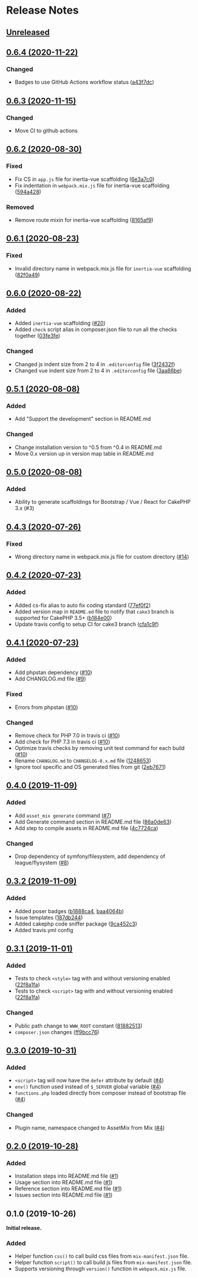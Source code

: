 # Release Notes

## [Unreleased](https://github.com/ishanvyas22/asset-mix/compare/0.6.4...cake3)

## [0.6.4 (2020-11-22)](https://github.com/ishanvyas22/asset-mix/compare/0.6.3...0.6.4)

### Changed
- Badges to use GitHub Actions workflow status ([a43f7dc](https://github.com/ishanvyas22/asset-mix/commit/a43f7dce6ccead62a151f3c8afa5dd5f14e9bffb))

## [0.6.3 (2020-11-15)](https://github.com/ishanvyas22/asset-mix/compare/0.6.2...0.6.3)

### Changed
- Move CI to github actions

## [0.6.2 (2020-08-30)](https://github.com/ishanvyas22/asset-mix/compare/0.6.1...0.6.2)

### Fixed
- Fix CS in `app.js` file for inertia-vue scaffolding ([6e3a7c0](https://github.com/ishanvyas22/asset-mix/commit/6e3a7c042115f0119e71be0867cc50020182b088))
- Fix indentation in `webpack.mix.js` file for inertia-vue scaffolding ([594a428](https://github.com/ishanvyas22/asset-mix/commit/594a428239e7169565c8de1d364ad872ed7b4fa4))

### Removed
- Remove route mixin for inertia-vue scaffolding ([8165af9](https://github.com/ishanvyas22/asset-mix/commit/8165af98e2c3bb174482e0d53267465f07db8b0a))

## [0.6.1 (2020-08-23)](https://github.com/ishanvyas22/asset-mix/compare/0.6.0...0.6.1)

### Fixed
- Invalid directory name in webpack.mix.js file for `inertia-vue` scaffolding ([82f0a49](https://github.com/ishanvyas22/asset-mix/commit/82f0a49beb71853217d9e070cb1cddc55cec209a))

## [0.6.0 (2020-08-22)](https://github.com/ishanvyas22/asset-mix/compare/0.5.1...0.6.0)

### Added
- Added `inertia-vue` scaffolding ([#20](https://github.com/ishanvyas22/asset-mix/pull/20))
- Added `check` script alias in composer.json file to run all the checks together ([03fe3fe](https://github.com/ishanvyas22/asset-mix/commit/03fe3feb94f6fb2032d4694a7d9d29db477ba199))

### Changed
- Changed js indent size from 2 to 4 in `.editorconfig` file ([3f2432f](https://github.com/ishanvyas22/asset-mix/commit/3f2432fe6b2e5fde79058303249255278898125e))
- Changed vue indent size from 2 to 4 in `.editorconfig` file ([3aa86be](https://github.com/ishanvyas22/asset-mix/commit/3aa86be1405a55874a1e202480f2d748007c87e5))

## [0.5.1 (2020-08-08)](https://github.com/ishanvyas22/asset-mix/compare/0.5.0...0.5.1)

### Added
- Add "Support the development" section in README.md

### Changed
- Change installation version to ^0.5 from ^0.4 in README.md
- Move 0.x version up in version map table in README.md

## [0.5.0 (2020-08-08)](https://github.com/ishanvyas22/asset-mix/compare/0.4.3...0.5.0)

### Added
- Ability to generate scaffoldings for Bootstrap / Vue / React for CakePHP 3.x (#3)

## [0.4.3 (2020-07-26)](https://github.com/ishanvyas22/asset-mix/compare/0.4.2...0.4.3)

### Fixed
- Wrong directory name in webpack.mix.js file for custom directory ([#14](https://github.com/ishanvyas22/asset-mix/issues/14))

## [0.4.2 (2020-07-23)](https://github.com/ishanvyas22/asset-mix/compare/0.4.1...0.4.2)

### Added
-  Added cs-fix alias to auto fix coding standard ([77ef0f2](https://github.com/ishanvyas22/asset-mix/commit/77ef0f2dab115abaf051087b020fe5966042f52d))
-  Added version map in `README.md` file to notify that `cake3` branch is supported for CakePHP 3.5+ ([b184e00](https://github.com/ishanvyas22/asset-mix/commit/b184e000cc57baa7b5527845cbe4268cef1a7ecb))
-  Update travis config to setup CI for cake3 branch ([cfa1c9f](https://github.com/ishanvyas22/asset-mix/commit/cfa1c9f926c62b4aaec813295dca0fda7048cff1))

## [0.4.1 (2020-07-23)](https://github.com/ishanvyas22/asset-mix/compare/0.4.0...0.4.1)

### Added
- Add phpstan dependency ([#10](https://github.com/ishanvyas22/asset-mix/pull/10))
- Add CHANGLOG.md file ([#9](https://github.com/ishanvyas22/asset-mix/issues/9))

### Fixed
- Errors from phpstan ([#10](https://github.com/ishanvyas22/asset-mix/pull/10))

### Changed
- Remove check for PHP 7.0 in travis ci ([#10](https://github.com/ishanvyas22/asset-mix/pull/10))
- Add check for PHP 7.3 in travis ci ([#10](https://github.com/ishanvyas22/asset-mix/pull/10))
- Optimize travis checks by removing unit test command for each build ([#10](https://github.com/ishanvyas22/asset-mix/pull/10))
- Rename `CHANGLOG.md` to `CHANGELOG-0.x.md` file ([1248653](https://github.com/ishanvyas22/asset-mix/commit/1248653fb1e72980af11ac9e4e654fb8d8c13073))
-  Ignore tool specific and OS generated files from git ([2eb7671](https://github.com/ishanvyas22/asset-mix/commit/2eb7671a1d8918ae1359370d335aa3a6eb933ec3))

## [0.4.0 (2019-11-09)](https://github.com/ishanvyas22/asset-mix/compare/0.3.2...0.4.0)

### Added
- Add `asset_mix generate` command ([#7](https://github.com/ishanvyas22/asset-mix/pull/7))
- Add Generate command section in README.md file ([86a0de63](https://github.com/ishanvyas22/asset-mix/commit/9ac452222d69a4ab684d43fcff5b85f286a0de63))
- Add step to compile assets in README.md file ([4c7724ca](https://github.com/ishanvyas22/asset-mix/commit/5e7b99aec6be46f4b27395bf37c480624c7724ca))

### Changed
- Drop dependency of symfony/filesystem, add dependency of league/flysystem ([#8](https://github.com/ishanvyas22/asset-mix/pull/8))

## [0.3.2 (2019-11-09)](https://github.com/ishanvyas22/asset-mix/compare/0.3.1...0.3.2)

### Added
- Added poser badges ([b1888ca4](https://github.com/ishanvyas22/asset-mix/commit/53e34fe1cd3a8909f64464679662da5bb1888ca4), [baa4064b](https://github.com/ishanvyas22/asset-mix/commit/6473779254872498f5355eea38966d7abaa4064b))
- Issue templates ([187db244](https://github.com/ishanvyas22/asset-mix/commit/60ef6d736c946e754785fab7253a2b93187db244))
- Added cakephp code sniffer package ([9ca452c3](https://github.com/ishanvyas22/asset-mix/commit/76340bbf5b6b3e5b3ff36b6f229984439ca452c3))
- Added travis.yml config

## [0.3.1 (2019-11-01)](https://github.com/ishanvyas22/asset-mix/compare/0.3.0...0.3.1)

### Added
- Tests to check `<style>` tag with and without versioning enabled ([22f8a1fa](https://github.com/ishanvyas22/asset-mix/pull/5/commits/191b57bd9bcfca791eea43ae9934268b22f8a1fa))
- Tests to check `<script>` tag with and without versioning enabled ([22f8a1fa](https://github.com/ishanvyas22/asset-mix/pull/5/commits/191b57bd9bcfca791eea43ae9934268b22f8a1fa))

### Changed
- Public path change to `WWW_ROOT` constant ([81882513](https://github.com/ishanvyas22/asset-mix/pull/5/commits/1a084d2dcbc311ce1d36a438d458dafe81882513))
- `composer.json` changes ([ff9bcc76](https://github.com/ishanvyas22/asset-mix/pull/5/commits/ed7ab236a8aa6ea0a9f87818f70d5858ff9bcc76))

## [0.3.0 (2019-10-31)](https://github.com/ishanvyas22/asset-mix/compare/0.2.0...0.3.0)

### Added
- `<script>` tag will now have the `defer` attribute by default ([#4](https://github.com/ishanvyas22/asset-mix/pull/4))
- `env()` function used instead of `$_SERVER` global variable ([#4](https://github.com/ishanvyas22/asset-mix/pull/4))
- `functions.php` loaded directly from composer instead of bootstrap file ([#4](https://github.com/ishanvyas22/asset-mix/pull/4))

### Changed
- Plugin name, namespace changed to AssetMix from Mix ([#4](https://github.com/ishanvyas22/asset-mix/pull/4))

## [0.2.0 (2019-10-28)](https://github.com/ishanvyas22/asset-mix/compare/0.1.0...0.2.0)

### Added
- Installation steps into README.md file ([#1](https://github.com/ishanvyas22/asset-mix/pull/1))
- Usage section into README.md file ([#1](https://github.com/ishanvyas22/asset-mix/pull/1))
- Reference section into README.md file ([#1](https://github.com/ishanvyas22/asset-mix/pull/1))
- Issues section into README.md file ([#1](https://github.com/ishanvyas22/asset-mix/pull/1))

## 0.1.0 (2019-10-26)

**Initial release.**

### Added
- Helper function `css()` to call build css files from `mix-manifest.json` file.
- Helper function `script()` to call build js files from `mix-manifest.json` file.
- Supports versioning through `version()` function in `webpack.mix.js` file.
